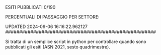 ESITI PUBBLICATI 0/190 

PERCENTUALI DI PASSAGGIO PER SETTORE:

UPDATED 2024-09-06 16:16:22.962127
###################################################### 

Si tratta di un semplice script in python per controllare quando sono pubblicati gli esiti (ASN 2021, sesto quadrimestre).

